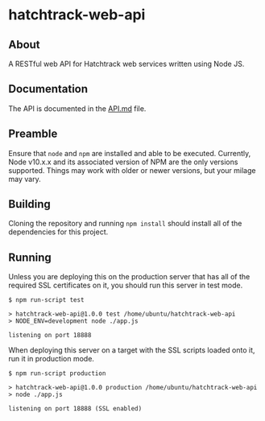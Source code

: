 # hatchtrack-web-api

## About
A RESTful web API for Hatchtrack web services written using Node JS.

## Documentation
The API is documented in the [API.md](API.md) file.

## Preamble
Ensure that `node` and `npm` are installed and able to be executed. Currently,
Node v10.x.x and its associated version of NPM are the only versions supported.
Things may work with older or newer versions, but your milage may vary.

## Building
Cloning the repository and running `npm install` should install all of the
dependencies for this project.

## Running
Unless you are deploying this on the production server that has all of the
required SSL certificates on it, you should run this server in test mode.
```
$ npm run-script test

> hatchtrack-web-api@1.0.0 test /home/ubuntu/hatchtrack-web-api
> NODE_ENV=development node ./app.js

listening on port 18888
```

When deploying this server on a target with the SSL scripts loaded onto it, run
it in production mode.
```
$ npm run-script production

> hatchtrack-web-api@1.0.0 production /home/ubuntu/hatchtrack-web-api
> node ./app.js

listening on port 18888 (SSL enabled)
```
